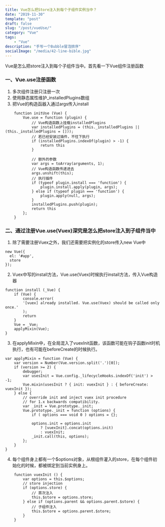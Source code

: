 ```yaml
---
title: Vue怎么把Store注入到每个子组件实例当中？
date: "2019-11-30"
template: "post"
draft: false
slug: "/post/vueUse/"
category: "Vue"
tags: 
    - "Vue"
description: "手写一个Bubble冒泡排序"
socialImage: "/media/42-line-bible.jpg"
---
```

Vue是怎么把store注入到每个子组件当中。首先看一下Vue组件注册函数
### 一、Vue.use注册函数
1. 多次组件注册只注册一次
2. 使用静态属性维护_installedPlugins数组
3. 把Vue的构造函器入通过args传入install
```
    function initUse (Vue) {
        Vue.use = function (plugin) {
            // Vue构造函数上挂载installedPlugins
            var installedPlugins = (this._installedPlugins || (this._installedPlugins = []));
            // 若已经安装过插件，不往下执行
            if (installedPlugins.indexOf(plugin) > -1) {
                return this
            }

            // 额外的参数
            var args = toArray(arguments, 1);
            // Vue构造函数传递进去
            args.unshift(this);
            // 执行插件
            if (typeof plugin.install === 'function') {
                plugin.install.apply(plugin, args);
            } else if (typeof plugin === 'function') {
                plugin.apply(null, args);
            }
            installedPlugins.push(plugin);
            return this
        };
    }
```
### 二、通过注册Vue.use(Vuex)深究是怎么把store注入到子组件当中
1. 除了需要注册Vuex之外，我们还需要把实例化的store传入new Vue中  

```
new Vue({
  el: '#app',
  store
});

```
2.  Vuex中写的install方法，Vue.use(Vuex)时候执行install方法，传入Vue构造器

```
function install (_Vue) {
    if (Vue) {
        console.error(
        '[vuex] already installed. Vue.use(Vuex) should be called only once.'
        );
        return
    }
    Vue = _Vue;
    applyMixin(Vue);
}
```
3. 在applyMixin中，在全局混入了vuexInit函数，该函数可能在钩子函数init时机执行，也有可能在beforeCreate的时候执行。

```
var applyMixin = function (Vue) {
    var version = Number(Vue.version.split('.')[0]);
    if (version >= 2) {
        debugger;
        var usesInit = Vue.config._lifecycleHooks.indexOf('init') > -1;
        Vue.mixin(usesInit ? { init: vuexInit } : { beforeCreate: vuexInit });
    } else {
        // override init and inject vuex init procedure
        // for 1.x backwards compatibility.
        var _init = Vue.prototype._init;
        Vue.prototype._init = function (options) {
            if ( options === void 0 ) options = {};

            options.init = options.init
                ? [vuexInit].concat(options.init)
                : vuexInit;
            _init.call(this, options);
        };
    }
}
```
4. 每个组件身上都有一个$options对象，从根组件灌入的store，在每个组件初始化的时候，都被绑定到当前实例身上。
```
    function vuexInit () {
        var options = this.$options;
        // store injection
        if (options.store) {
            // 首次注入
            this.$store = options.store;
        } else if (options.parent && options.parent.$store) {
            // 子组件注入
            this.$store = options.parent.$store;
        }
    }
```